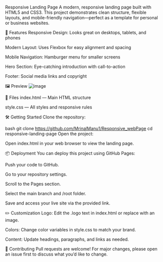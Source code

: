 Responsive Landing Page
A modern, responsive landing page built with HTML5 and CSS3. This project demonstrates clean structure, flexible layouts, and mobile-friendly navigation—perfect as a template for personal or business websites.

🚀 Features
Responsive Design: Looks great on desktops, tablets, and phones

Modern Layout: Uses Flexbox for easy alignment and spacing

Mobile Navigation: Hamburger menu for smaller screens

Hero Section: Eye-catching introduction with call-to-action

Footer: Social media links and copyright

🖼️ Preview
![image](https://github.com/user-attachments/assets/6f58bd0a-d08e-41d6-9642-a6cb57fdf6a9)


📁 Files
index.html — Main HTML structure

style.css — All styles and responsive rules

🛠️ Getting Started
Clone the repository:

bash
git clone https://github.com/MrinalManu1/Responsive_webPage
cd responsive-landing-page
Open the project:

Open index.html in your web browser to view the landing page.

📦 Deployment
You can deploy this project using GitHub Pages:

Push your code to GitHub.

Go to your repository settings.

Scroll to the Pages section.

Select the main branch and /root folder.

Save and access your live site via the provided link.

✏️ Customization
Logo: Edit the .logo text in index.html or replace with an image.

Colors: Change color variables in style.css to match your brand.

Content: Update headings, paragraphs, and links as needed.

🤝 Contributing
Pull requests are welcome! For major changes, please open an issue first to discuss what you’d like to change.
